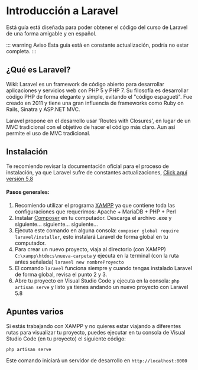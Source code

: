 # Introducción a Laravel

Está guía está diseñada para poder obtener el código del curso de Laravel de una forma amigable y en español.

::: warning Aviso
Esta guía está en constante actualización, podría no estar completa.
:::

## ¿Qué es Laravel?
Wiki: Laravel es un framework de código abierto para desarrollar aplicaciones y servicios web con PHP 5 y PHP 7. Su filosofía es desarrollar código PHP de forma elegante y simple, evitando el "código espagueti". Fue creado en 2011 y tiene una gran influencia de frameworks como Ruby on Rails, Sinatra y ASP.NET MVC.

Laravel propone en el desarrollo usar 'Routes with Closures', en lugar de un MVC tradicional con el objetivo de hacer el código más claro. Aun así permite el uso de MVC tradicional.

## Instalación
Te recomiendo revisar la documentación oficial para el proceso de instalación, ya que Laravel sufre de constantes actualizaciones, [Click aquí versión 5.8](https://laravel.com/docs/5.8/installation)

#### Pasos generales:
1. Recomiendo utilizar el programa [XAMPP](https://www.apachefriends.org/es/index.html) ya que contiene toda las configuraciones que requerimos: Apache + MariaDB + PHP + Perl
2. Instalar [Composer](https://getcomposer.org/) en tu computador. Descarga el archivo .exe y siguiente... siguiente... siguiente...
3. Ejecuta este comando en alguna consola: `composer global require laravel/installer`, esto instalará Laravel de forma global en tu computador.
4. Para crear un nuevo proyecto, viaja al directorio (con XAMPP) `C:\xampp\htdocs\nueva-carpeta` y ejecuta en la terminal (con la ruta antes señalada) `laravel new nombreProyecto`
5. El comando `laravel` funciona siempre y cuando tengas instalado Laravel de forma global, revisa el punto 2 y 3.
6. Abre tu proyecto en Visual Studio Code y ejecuta en la consola: `php artisan serve` y listo ya tienes andando un nuevo proyecto con Laravel 5.8

## Apuntes varios
Si estás trabajando con XAMPP y no quieres estar viajando a diferentes rutas para visualizar tu proyecto, puedes ejecutar en tu consola de Visual Studio Code (en tu proyecto) el siguiente código:

```
php artisan serve
```
Este comando iniciará un servidor de desarrollo en `http://localhost:8000`